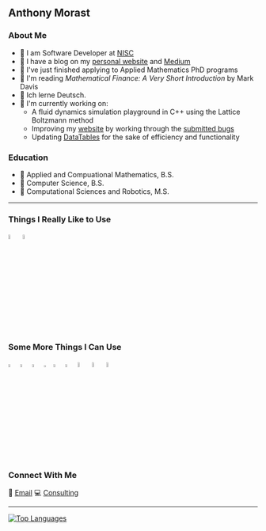 ## Anthony Morast

### About Me
+ 💼 I am Software Developer at [NISC](http://nisc.coop)
+ 📖 I have a blog on my [personal website](https://anthonymorast.com/blog) and [Medium](https://medium.com/@anthony-a-morast)
+ 🏫 I've just finished applying to Applied Mathematics PhD programs
+ 📗 I'm reading *Mathematical Finance: A Very Short Introduction* by Mark Davis
+ 💬 Ich lerne Deutsch.
+ 👷 I'm currently working on:
  + A fluid dynamics simulation playground in C++ using the Lattice Boltzmann method
  + Improving my [website](https://ntrinsically.com) by working through the [submitted bugs](https://github.com/anthonymorast/ntrinsic_bugs)
  + Updating [DataTables](https://github.com/anthonymorast/DataTables) for the sake of efficiency and functionality


### Education
+ 📃 Applied and Compuational Mathematics, B.S.
+ 📃 Computer Science, B.S.
+ 📃 Computational Sciences and Robotics, M.S.

---

### Things I Really Like to Use
<p>
  <img src="https://user-images.githubusercontent.com/42747200/46140125-da084900-c26d-11e8-8ea7-c45ae6306309.png" width="5%" height="5%">
  <img src="https://cdn.iconscout.com/icon/free/png-256/python-3521655-2945099.png" width="5%" height="5%">
</p>

### Some More Things I Can Use
<p>
  <img src="https://images.vexels.com/media/users/3/166401/isolated/lists/b82aa7ac3f736dd78570dd3fa3fa9e24-java-programming-language-icon.png" width="4%" height="4%">
  <img src="https://www.r-project.org/logo/Rlogo.svg" width="4%" height="4%">
  <img src="https://upload.wikimedia.org/wikipedia/commons/thumb/2/21/Matlab_Logo.png/534px-Matlab_Logo.png" width="4%" height="4%">
  <img src="https://seeklogo.com/images/C/c-sharp-c-logo-02F17714BA-seeklogo.com.png" width="3%" height="3%">
  <img src="https://cdn2.iconfinder.com/data/icons/programming-50/64/206_programming-sql-data-database-512.png" width="4%" height="4%">
  <img src="https://i1.wp.com/theicom.org/wp-content/uploads/2016/03/js-logo.png?fit=500%2C500&ssl=1&w=640" width="4%" height="4%">
  <img src="https://cdn.freebiesupply.com/logos/large/2x/css3-logo-png-transparent.png" width="5%" height="5%">
  <img src="https://images.vexels.com/media/users/3/166383/isolated/preview/6024bc5746d7436c727825dc4fc23c22-html-programming-language-icon.png" width="5%" height="5%">
  <img src="https://upload.wikimedia.org/wikipedia/commons/thumb/a/a7/React-icon.svg/1280px-React-icon.svg.png" width="5%" height="5%">
</p>

### Connect With Me
📧 [Email](mailto:anthony.a.morast@gmail.com)
💻 [Consulting](https://www.anthonymorast.com/blog/consulting/)

---

[![Top Languages](https://github-readme-stats.vercel.app/api/top-langs/?username=anthonymorast&hide=postscript,gnuplot)](https://github.com/anthonymorast/)

<!--
**anthonymorast/anthonymorast** is a ✨ _special_ ✨ repository because its `README.md` (this file) appears on your GitHub profile.

Here are some ideas to get you started:

- 🔭 I’m currently working on ...
- 🌱 I’m currently learning ...
- 👯 I’m looking to collaborate on ...
- 🤔 I’m looking for help with ...
- 💬 Ask me about ...
- 📫 How to reach me: ...
- 😄 Pronouns: ...
- ⚡ Fun fact: ...
-->
